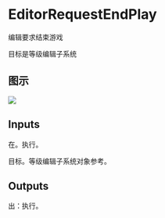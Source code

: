 # EditorRequestEndPlay

编辑要求结束游戏

目标是等级编辑子系统

## 图示

![]($-20221218-18504949.png)

## Inputs

在。执行。

目标。等级编辑子系统对象参考。

## Outputs

出：执行。